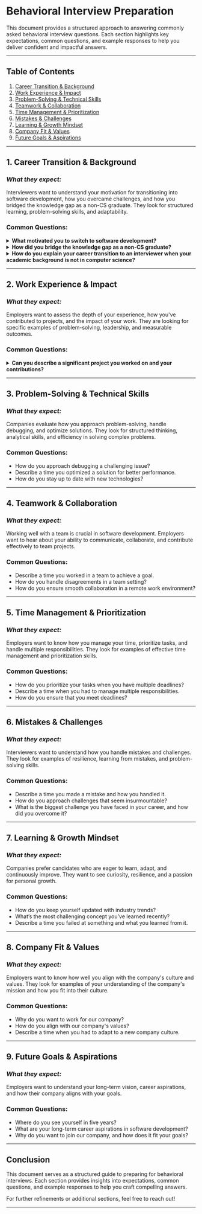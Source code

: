 # Behavioral Interview Preparation

This document provides a structured approach to answering commonly asked behavioral interview questions. Each section highlights key expectations, common questions, and example responses to help you deliver confident and impactful answers.

---

## **Table of Contents**

1. [Career Transition & Background](#1-career-transition--background)
2. [Work Experience & Impact](#2-work-experience--impact)
3. [Problem-Solving & Technical Skills](#3-problem-solving--technical-skills)
4. [Teamwork & Collaboration](#4-teamwork--collaboration)
5. [Time Management & Prioritization](#5-time-management--prioritization)
6. [Mistakes & Challenges](#6-mistakes--challenges)
7. [Learning & Growth Mindset](#7-learning--growth-mindset)
8. [Company Fit & Values](#8-company-fit--values)
9. [Future Goals & Aspirations](#9-future-goals--aspirations)

---

## **1. Career Transition & Background**

### _What they expect:_

Interviewers want to understand your motivation for transitioning into software development, how you overcame challenges, and how you bridged the knowledge gap as a non-CS graduate. They look for structured learning, problem-solving skills, and adaptability.

### **Common Questions:**

<details>
  <summary><b>What motivated you to switch to software development?</b></summary>
  
During my college years, I had the opportunity to take a computer class where I was introduced to flow chart and basic programming concepts. I found it fascinating how a few lines of code could create logic and automate tasks. Around the same time, I noticed my friends exploring web development and building websites, which sparked my curiosity even further.

What truly motivated me to pursue software development was realizing how deeply integrated software is in our daily lives. From the moment we wake up to the time we go to bed, we interact with countless applications that enhance productivity, communication, and entertainment. The idea of building something impactful—something that could help millions, if not billions, of people—resonated with me. This drive pushed me to explore software industry more seriously.

However, the transition wasn’t easy. One of the biggest challenges I faced early on was debugging. Initially, error messages seemed cryptic, and I struggled to identify the root cause of issues. I often found myself stuck for hours on small mistakes. But over time, through rigorous practice, and learning effective debugging techniques, I improved significantly. I started leveraging systematic debugging strategies like stress debugging to overcome these hurdles. This experience not only made me a better problem solver but also strengthened my persistence and ability to learn independently.

</details>

<details>
  <summary><b>How did you bridge the knowledge gap as a non-CS graduate?</b></summary>

Coming from a non-CS background, I knew I had to put in extra effort to bridge the knowledge gap and compete with CS graduates. My journey began with a strong focus on building a solid foundation in programming and computer science fundamentals. I enrolled in rigorous bootcamps like Programming Hero and Phitron, where I mastered core concepts such as data structures, algorithms, object-oriented programming, and database management. These programs not only taught me the theory but also gave me hands-on experience through projects and coding challenges.

To further strengthen my skills, I immersed myself in competitive programming platforms like Codeforces and CodeChef. Solving over 1000 problems helped me develop a problem-solving mindset and improve my analytical thinking ability. I also made it a point to learn from open-source projects, online tutorials, and tech communities like Stack Overflow and GitHub. This allowed me to understand real-world applications of the concepts I was learning.

Additionally, I focused on building practical projects to apply my knowledge. For example, I developed full-stack applications like Jobster and an Employee Management System, which helped me understand system design, API integration, and database management. These projects not only filled the gaps in my knowledge but also gave me the confidence to work on complex systems.

Finally, I embraced a growth mindset. I knew that learning in tech is a continuous process, so I made it a habit to stay updated with industry trends and best practices. By combining structured learning, hands-on practice, and a relentless drive to improve, I was able to bridge the knowledge gap and compete effectively with CS graduates.

</details>

<details>
  <summary><b>How do you explain your career transition to an interviewer when your academic background is not in computer science?</b></summary>

While my academic background is not in computer science, my transition into software development has been driven by passion, dedication, and a structured learning approach. My interest in coding began in college, where I was introduced to programming. As I explored more, I became fascinated by the problem-solving aspect of software development and its real-world impact.

To bridge the gap, I enrolled in structured bootcamps like Programming Hero and Phitron, where I gained a strong foundation in programming, data structures, algorithms, and web development. These programs provided both theoretical knowledge and hands-on experience through projects and coding challenges.

I also supplemented my learning through self-study and competitive programming. By solving over 1000+ problems on platforms like Codeforces and CodeChef, I honed my algorithmic thinking and problem-solving skills. Additionally, I built projects such as **Jobster** (a job recruiting application) and an **Employee Management System**, which deepened my understanding of system design, API integration, and database management.

What differentiates me is my ability to learn quickly and adapt to new challenges. My non-CS background has given me a unique problem-solving perspective and strong self-discipline. My transition into software development reflects my commitment to continuous learning and growth, making me confident in my ability to contribute effectively as a software engineer.

</details>

---

## **2. Work Experience & Impact**

### _What they expect:_

Employers want to assess the depth of your experience, how you've contributed to projects, and the impact of your work. They are looking for specific examples of problem-solving, leadership, and measurable outcomes.

### **Common Questions:**

<details>
  <summary><b>Can you describe a significant project you worked on and your contributions?</b></summary>

#### Situation:

"In my previous role, I was tasked with improving the performance of dashboard APIs in the Shopout module. These APIs were not functioning properly due to complex data aggregation requirements, which were causing slow response times and inefficiencies."

#### Task:

"My responsibility was to optimize these APIs by streamlining the data aggregation process and ensuring they performed efficiently."

#### Action:

"To tackle this, I started by thoroughly reviewing MongoDB’s documentation to understand industry standards and best practices. I then analyzed the data flow to identify bottlenecks and visualize how the data was being processed. Based on this analysis, I rewrote the aggregation code syntax, ensuring it was both efficient and maintainable. To validate my work, I collaborated with senior developers and used tools like ChatGPT for code reviews and feedback."

#### Result:

"As a result of these optimizations, the dashboard APIs became significantly faster and more reliable. The response times improved by 30%, ensuring maintainability. This not only enhanced the user experience but also reduced the load on our backend systems, contributing to overall system stability."

</details>

---

## **3. Problem-Solving & Technical Skills**

### _What they expect:_

Companies evaluate how you approach problem-solving, handle debugging, and optimize solutions. They look for structured thinking, analytical skills, and efficiency in solving complex problems.

### **Common Questions:**

- How do you approach debugging a challenging issue?
- Describe a time you optimized a solution for better performance.
- How do you stay up to date with new technologies?

---

## **4. Teamwork & Collaboration**

### _What they expect:_

Working well with a team is crucial in software development. Employers want to hear about your ability to communicate, collaborate, and contribute effectively to team projects.

### **Common Questions:**

- Describe a time you worked in a team to achieve a goal.
- How do you handle disagreements in a team setting?
- How do you ensure smooth collaboration in a remote work environment?

---

## **5. Time Management & Prioritization**

### _What they expect:_

Employers want to know how you manage your time, prioritize tasks, and handle multiple responsibilities. They look for examples of effective time management and prioritization skills.

### **Common Questions:**

- How do you prioritize your tasks when you have multiple deadlines?
- Describe a time when you had to manage multiple responsibilities.
- How do you ensure that you meet deadlines?

---

## **6. Mistakes & Challenges**

### _What they expect:_

Interviewers want to understand how you handle mistakes and challenges. They look for examples of resilience, learning from mistakes, and problem-solving skills.

### **Common Questions:**

- Describe a time you made a mistake and how you handled it.
- How do you approach challenges that seem insurmountable?
- What is the biggest challenge you have faced in your career, and how did you overcome it?

---

## **7. Learning & Growth Mindset**

### _What they expect:_

Companies prefer candidates who are eager to learn, adapt, and continuously improve. They want to see curiosity, resilience, and a passion for personal growth.

### **Common Questions:**

- How do you keep yourself updated with industry trends?
- What’s the most challenging concept you’ve learned recently?
- Describe a time you failed at something and what you learned from it.

---

## **8. Company Fit & Values**

### _What they expect:_

Employers want to know how well you align with the company's culture and values. They look for examples of your understanding of the company's mission and how you fit into their culture.

### **Common Questions:**

- Why do you want to work for our company?
- How do you align with our company's values?
- Describe a time when you had to adapt to a new company culture.

---

## **9. Future Goals & Aspirations**

### _What they expect:_

Employers want to understand your long-term vision, career aspirations, and how their company aligns with your goals.

### **Common Questions:**

- Where do you see yourself in five years?
- What are your long-term career aspirations in software development?
- Why do you want to join our company, and how does it fit your goals?

---

## **Conclusion**

This document serves as a structured guide to preparing for behavioral interviews. Each section provides insights into expectations, common questions, and example responses to help you craft compelling answers.

For further refinements or additional sections, feel free to reach out!

---
